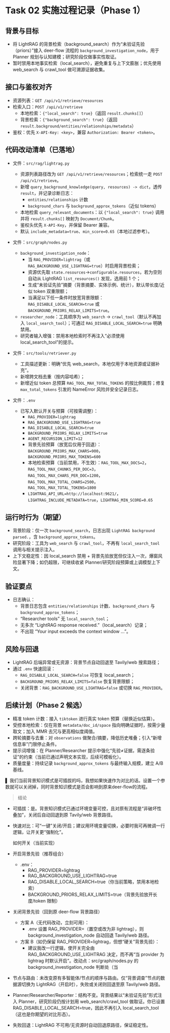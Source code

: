 # Task 02 实施过程记录（Phase 1）

## 背景与目标

- 将 LightRAG 的背景检索（background_search）作为“未验证先验（priors）”接入 deer-flow 流程的 `background_investigation_node`，用于 Planner 规划与认知建模；研究阶段仅做事实性取证。
- 暂时禁用本地事实检索（local_search），避免重复与上下文膨胀；优先使用 web_search 与 crawl_tool 做可溯源证据收集。

## 接口与鉴权对齐

- 资源列表：`GET /api/v1/retrieve/resources`
- 检索入口：`POST /api/v1/retrieve`
  - 本地检索：`{"local_search": true}`（返回 `result.chunks[]`）
  - 背景检索：`{"background_search": true}`（返回 `result.background/entities/relationships/metadata`）
- 鉴权：优先 `X-API-Key: <key>`，兼容 `Authorization: Bearer <token>`。

## 代码改动清单（已落地）

- 文件：`src/rag/lightrag.py`
  - 资源列表路径改为 `GET /api/v1/retrieve/resources`；检索统一走 `POST /api/v1/retrieve`。
  - 新增 `query_background_knowledge(query, resources) -> dict`，透传 `result`，并记录诊断日志：
    - `entities/relationships` 计数
    - `background_chars` 与 `background_approx_tokens`（近似 tokens）
  - 本地检索 `query_relevant_documents`：以 `{"local_search": true}` 调用并将 `result.chunks[]` 映射为 `Document/Chunk`。
  - 鉴权头优先 `X-API-Key`，并保留 Bearer 兼容。
  - 默认 `include_metadata=true`、`min_score=0.65`（本地过滤参考）。

- 文件：`src/graph/nodes.py`
  - `background_investigation_node`：
    - 当 `RAG_PROVIDER=lightrag`（或 `RAG_BACKGROUND_USE_LIGHTRAG=true`）时启用背景检索；
    - 资源优先取 `state.resources`→`configurable.resources`，若为空则自动从 LightRAG `list_resources()` 发现，选用前 1 个；
    - 生成“未验证先验”摘要（背景摘要、实体示例、统计），默认带长度/近似 token 双重限额；
    - 当满足以下任一条件时放宽背景限额：`RAG_DISABLE_LOCAL_SEARCH=true` 或 `BACKGROUND_PRIORS_RELAX_LIMITS=true`。
  - `researcher_node`：工具顺序为 `web_search` → `crawl_tool`（默认不再加入 `local_search_tool`）；可通过 `RAG_DISABLE_LOCAL_SEARCH=true` 明确禁用。
  - 研究者输入增强：禁用本地检索时不再注入“必须使用 local_search_tool”的提示。

- 文件：`src/tools/retriever.py`
  - 工具描述更新：明确“优先 web_search，本地仅用于本地资源或证据补充”。
  - 新增跨文档去重（按内容哈希）；
  - 新增近似 token 总预算 `RAG_TOOL_MAX_TOTAL_TOKENS` 的按比例裁剪；修复 `max_total_tokens` 引发的 NameError 风险并安全记录日志。

- 文件：`.env`
  - 已写入默认开关与预算（可按需调整）：
    - `RAG_PROVIDER=lightrag`
    - `RAG_BACKGROUND_USE_LIGHTRAG=true`
    - `RAG_DISABLE_LOCAL_SEARCH=true`
    - `BACKGROUND_PRIORS_RELAX_LIMITS=true`
    - `AGENT_RECURSION_LIMIT=12`
    - 背景先验预算（放宽后仅用于回退）：`BACKGROUND_PRIORS_MAX_CHARS=900`，`BACKGROUND_PRIORS_MAX_TOKENS=600`
    - 本地检索预算（当前禁用，不生效）：`RAG_TOOL_MAX_DOCS=2`，`RAG_TOOL_MAX_CHUNKS_PER_DOC=3`，`RAG_TOOL_MAX_CHARS_PER_DOC=1200`，`RAG_TOOL_MAX_TOTAL_CHARS=2500`，`RAG_TOOL_MAX_TOTAL_TOKENS=1800`
    - `LIGHTRAG_API_URL=http://localhost:9621/`，`LIGHTRAG_INCLUDE_METADATA=true`，`LIGHTRAG_MIN_SCORE=0.65`

## 运行时行为（期望）

- 背景阶段：仅一次 `background_search`，日志出现 `LightRAG background parsed.`，含 `background_approx_tokens`。
- 研究阶段：工具为 `web_search` 与 `crawl_tool`，不再有 `local_search_tool` 调用与相关提示注入。
- 上下文稳定性：因 local_search 禁用 + 背景先验放宽但仅注入一次，爆窗风险显著下降；如仍超限，可继续收紧 Planner/研究阶段预算或上调模型上下文。

## 验证要点

- 日志确认：
  - 背景日志包含 `entities/relationships` 计数、`background_chars` 与 `background_approx_tokens`；
  - “Researcher tools” 无 `local_search_tool`；
  - 无多次 “LightRAG response received.”（local_search）记录；
  - 不出现 “Your input exceeds the context window …”。

## 风险与回退

- LightRAG 后端异常或无资源：背景节点自动回退至 Tavily/web 搜索路径；
- 通过 `.env` 快速回滚：
  - `RAG_DISABLE_LOCAL_SEARCH=false` 可恢复 local_search；
  - `BACKGROUND_PRIORS_RELAX_LIMITS=false` 恢复背景限额；
  - 关闭背景：`RAG_BACKGROUND_USE_LIGHTRAG=false` 或切换 `RAG_PROVIDER`。

## 后续计划（Phase 2 候选）

- 精准 token 计数：接入 `tiktoken` 进行真实 token 预算（替换近似估算）。
- 受控本地检索：仅在背景 `metadata/doc_id/space` 指向明确证据时，按需少量取文；加入 MMR 去冗与更高相似度阈值。
- 跨轮摘要与去重：对 `observations` 做聚合/摘要，降低历史堆叠；引入“新增信息率”门限停止条件。
- 提示词增强：在 Planner/Researcher 提示中强化“先验≠证据，需逐条验证”的约束（当前已通过声明文本实现，后续可模板化）。
- 质量度量：持续记录 `background_approx_tokens` 与最终输入规模，建立 A/B 基线。

▌ 我们当前背景知识模式是可插拔的吗，我想如果快速作为对比的话。设置一个参数就可以关闭掉，同时背景知识模式是否会影响到原来deer-flow的流程。

> 结论

- 可插拔：是。背景知识模式已通过环境变量可控，且对原有流程是“非破坏性叠加”，关闭后自动回退到原 Tavily/web 背景路径。
- 快速对比：可“一键”关闭/开启；建议用环境变量切换，必要时我可再微调一行逻辑，让开关更“强制化”。

  如何开关（当前实现）

- 开启背景先验（推荐组合）
  - .env：
    - RAG_PROVIDER=lightrag
    - RAG_BACKGROUND_USE_LIGHTRAG=true
    - RAG_DISABLE_LOCAL_SEARCH=true（你当前策略，禁用本地检索）
    - BACKGROUND_PRIORS_RELAX_LIMITS=true（背景先验放开长度/token 限制）
- 关闭背景先验（回到原 deer-flow 背景路径）
  - 方案 A（无代码改动，立刻可用）：
    - .env 设置 RAG_PROVIDER=（置空或改为非 lightrag），则 background_investigation_node 自动回退 Tavily/web 路径。
  - 方案 B（如仍保留 RAG_PROVIDER=lightrag，但想“硬关”背景先验）：
    - 建议我改一行逻辑，使开关完全由 RAG_BACKGROUND_USE_LIGHTRAG 决定，而不再“当 provider 为 lightrag 时默认开启”。改动点：src/graph/nodes.py 的 background_investigation_node 判断处（当

- 节点与路由：未改变原有多智能体/节点的顺序与路由。仅“背景调查”节点的数据源切换为 LightRAG（开启时），失败或关闭则回退至原 Tavily/web 路径。
- Planner/Researcher/Reporter：结构不变。背景结果以“未验证先验”形式注入 Planner，研究阶段仍按计划用 web_search/crawl_tool 做取证。你已设置 RAG_DISABLE_LOCAL_SEARCH=true，因此不再引入
  local_search_tool（这也是你期望的对比形态）。
- 失败回退：LightRAG 不可用/无资源时自动回退原路径，保证稳定性。
